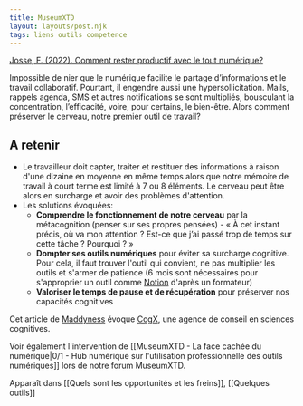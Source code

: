 ```yaml
---
title: MuseumXTD
layout: layouts/post.njk
tags: liens outils competence
---
```


[Josse, F. (2022). Comment rester productif avec le tout numérique?](https://www.maddyness.com/2022/03/15/comment-rester-productif-avec-le-tout-numerique/)

Impossible de nier que le numérique facilite le partage d’informations et le travail collaboratif. Pourtant, il engendre aussi une hypersollicitation. Mails, rappels agenda, SMS et autres notifications se sont multipliés, bousculant la concentration, l’efficacité, voire, pour certains, le bien-être. Alors comment préserver le cerveau, notre premier outil de travail?

## A retenir 
- Le travailleur doit capter, traiter et restituer des informations à raison d'une dizaine en moyenne en même temps alors que notre mémoire de travail à court terme est limité à 7 ou 8 éléments. Le cerveau peut être alors en surcharge et avoir des problèmes d'attention.
- Les solutions évoquées:
	- **Comprendre le fonctionnement de notre cerveau** par la métacognition (penser sur ses propres pensées) - « À cet instant précis, où va mon attention ? Est-ce que j’ai passé trop de temps sur cette tâche ? Pourquoi ? »
	- **Dompter ses outils numériques** pour éviter sa surcharge cognitive. Pour cela, il faut trouver l'outil qui convient, ne pas multiplier les outils et s'armer de patience (6 mois sont nécessaires pour s'approprier un outil comme [Notion](https://www.notionfacile.fr/) d'après un formateur)
	- **Valoriser le temps de pause et de récupération** pour préserver nos capacités cognitives

Cet article de [Maddyness](https://www.maddyness.com/) évoque [CogX](https://cogx.fr/), une agence de conseil en sciences cognitives. 

Voir également l'intervention de [[MuseumXTD - La face cachée du numérique|0/1 - Hub numérique sur l'utilisation professionnelle des outils numériques]] lors de notre forum MuseumXTD.  

Apparaît dans [[Quels sont les opportunités et les freins]], [[Quelques outils]]